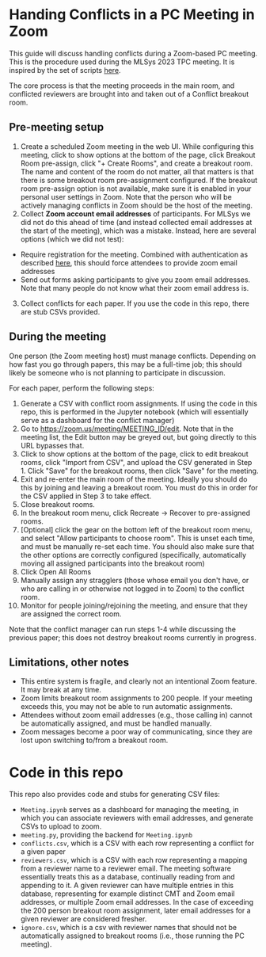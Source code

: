 # Handing Conflicts in a PC Meeting in Zoom

This guide will discuss handling conflicts during a Zoom-based PC meeting. This is the procedure used during the MLSys 2023 TPC meeting. It is inspired by the set of scripts [here](https://github.com/emeryberger/PC-Resources/tree/master/PC-meeting-scripts).

The core process is that the meeting proceeds in the main room, and conflicted reviewers are brought into and taken out of a Conflict breakout room.

## Pre-meeting setup

1. Create a scheduled Zoom meeting in the web UI. While configuring this meeting, click to show options at the bottom of the page, click Breakout Room pre-assign, click "+ Create Rooms", and create a breakout room. The name and content of the room do not matter, all that matters is that there is some breakout room pre-assignment configured. If the breakout room pre-assign option is not available, make sure it is enabled in your personal user settings in Zoom. Note that the person who will be actively managing conflicts in Zoom should be the host of the meeting.
2. Collect **Zoom account email addresses** of participants. For MLSys we did not do this ahead of time (and instead collected email addresses at the start of the meeting), which was a mistake. Instead, here are several options (which we did not test):
  - Require registration for the meeting. Combined with authentication as described [here](https://support.zoom.us/hc/en-us/articles/211579443-Scheduling-and-customizing-a-meeting-with-registration), this should force attendees to provide zoom email addresses
  - Send out forms asking participants to give you zoom email addresses. Note that many people do not know what their zoom email address is.
3. Collect conflicts for each paper. If you use the code in this repo, there are stub CSVs provided.

## During the meeting

One person (the Zoom meeting host) must manage conflicts. Depending on how fast you go through papers, this may be a full-time job; this should likely be someone who is not planning to participate in discussion.

For each paper, perform the following steps:
1. Generate a CSV with conflict room assignments. If using the code in this repo, this is performed in the Jupyter notebook (which will essentially serve as a dashboard for the conflict manager)
2. Go to https://zoom.us/meeting/MEETING_ID/edit. Note that in the meeting list, the Edit button may be greyed out, but going directly to this URL bypasses that.
3. Click to show options at the bottom of the page, click to edit breakout rooms, click "Import from CSV", and upload the CSV generated in Step 1. Click "Save" for the breakout rooms, then click "Save" for the meeting.
4. Exit and re-enter the main room of the meeting. Ideally you should do this by joining and leaving a breakout room. You must do this in order for the CSV applied in Step 3 to take effect.
5. Close breakout rooms.
6. In the breakout room menu, click Recreate -> Recover to pre-assigned rooms.
7. [Optional] click the gear on the bottom left of the breakout room menu, and select "Allow participants to choose room". This is unset each time, and must be manually re-set each time. You should also make sure that the other options are correctly configured (specifically, automatically moving all assigned participants into the breakout room)
8. Click Open All Rooms
9. Manually assign any stragglers (those whose email you don't have, or who are calling in or otherwise not logged in to Zoom) to the conflict room.
10. Monitor for people joining/rejoining the meeting, and ensure that they are assigned the correct room.

Note that the conflict manager can run steps 1-4 while discussing the previous paper; this does not destroy breakout rooms currently in progress.


## Limitations, other notes
- This entire system is fragile, and clearly not an intentional Zoom feature. It may break at any time.
- Zoom limits breakout room assignments to 200 people. If your meeting exceeds this, you may not be able to run automatic assignments.
- Attendees without zoom email addresses (e.g., those calling in) cannot be automatically assigned, and must be handled manually.
- Zoom messages become a poor way of communicating, since they are lost upon switching to/from a breakout room.


# Code in this repo

This repo also provides code and stubs for generating CSV files:
- `Meeting.ipynb` serves as a dashboard for managing the meeting, in which you can associate reviewers with email addresses, and generate CSVs to upload to zoom.
- `meeting.py`, providing the backend for `Meeting.ipynb`
- `conflicts.csv`, which is a CSV with each row representing a conflict for a given paper
- `reviewers.csv`, which is a CSV with each row representing a mapping from a reviewer name to a reviewer email. The meeting software essentially treats this as a database, continually reading from and appending to it. A given reviewer can have multiple entries in this database, representing for example distinct CMT and Zoom email addresses, or multiple Zoom email addresses. In the case of exceeding the 200 person breakout room assignment, later email addresses for a given reviewer are considered fresher.
- `ignore.csv`, which is a csv with reviewer names that should not be automatically assigned to breakout rooms (i.e., those running the PC meeting).
